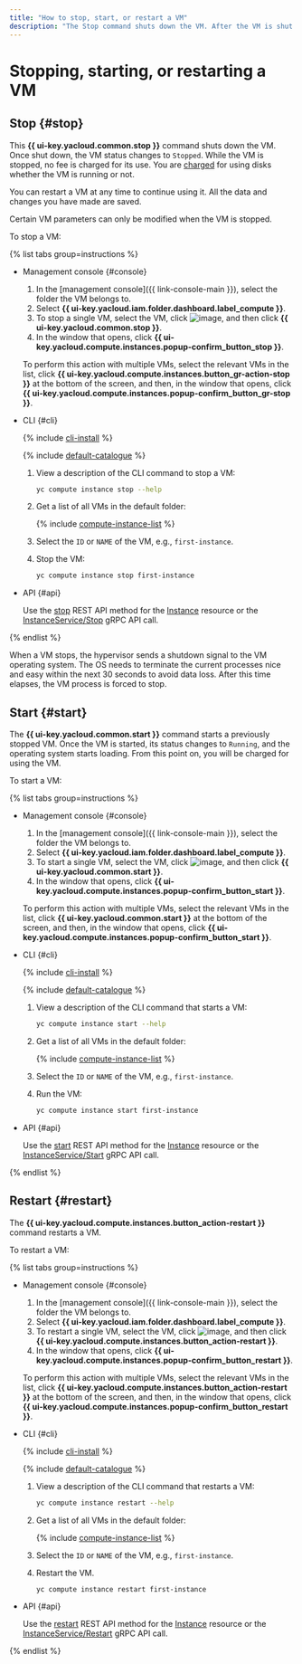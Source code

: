```yaml
---
title: "How to stop, start, or restart a VM"
description: "The Stop command shuts down the VM. After the VM is shut down, its status changes to STOPPED. You can enable the VM at any time to continue working with it. The Start command starts a previously stopped VM. After the VM is started, its status changes to RUNNING and the operating system starts loading."
---
```


# Stopping, starting, or restarting a VM

## Stop {#stop}

This **{{ ui-key.yacloud.common.stop }}** command shuts down the VM. Once shut down, the VM status changes to `Stopped`. While the VM is stopped, no fee is charged for its use. You are [charged](../../pricing.md#disk) for using disks whether the VM is running or not.

You can restart a VM at any time to continue using it. All the data and changes you have made are saved.

Certain VM parameters can only be modified when the VM is stopped.

To stop a VM:

{% list tabs group=instructions %}

- Management console {#console}

   1. In the [management console]({{ link-console-main }}), select the folder the VM belongs to.
   1. Select **{{ ui-key.yacloud.iam.folder.dashboard.label_compute }}**.
   1. To stop a single VM, select the VM, click ![image](../../../_assets/console-icons/ellipsis.svg), and then click **{{ ui-key.yacloud.common.stop }}**.
   1. In the window that opens, click **{{ ui-key.yacloud.compute.instances.popup-confirm_button_stop }}**.

   To perform this action with multiple VMs, select the relevant VMs in the list, click **{{ ui-key.yacloud.compute.instances.button_gr-action-stop }}** at the bottom of the screen, and then, in the window that opens, click **{{ ui-key.yacloud.compute.instances.popup-confirm_button_gr-stop }}**.

- CLI {#cli}

   {% include [cli-install](../../../_includes/cli-install.md) %}

   {% include [default-catalogue](../../../_includes/default-catalogue.md) %}

   1. View a description of the CLI command to stop a VM:

      ```bash
      yc compute instance stop --help
      ```

   1. Get a list of all VMs in the default folder:

      {% include [compute-instance-list](../../_includes_service/compute-instance-list.md) %}

   1. Select the `ID` or `NAME` of the VM, e.g., `first-instance`.
   1. Stop the VM:

      ```bash
      yc compute instance stop first-instance
      ```

- API {#api}

   Use the [stop](../../api-ref/Instance/stop.md) REST API method for the [Instance](../../api-ref/Instance/) resource or the [InstanceService/Stop](../../api-ref/grpc/instance_service.md#Stop) gRPC API call.

{% endlist %}

When a VM stops, the hypervisor sends a shutdown signal to the VM operating system. The OS needs to terminate the current processes nice and easy within the next 30 seconds to avoid data loss. After this time elapses, the VM process is forced to stop.

## Start {#start}

The **{{ ui-key.yacloud.common.start }}** command starts a previously stopped VM. Once the VM is started, its status changes to `Running`, and the operating system starts loading. From this point on, you will be charged for using the VM.

To start a VM:

{% list tabs group=instructions %}

- Management console {#console}

   1. In the [management console]({{ link-console-main }}), select the folder the VM belongs to.
   1. Select **{{ ui-key.yacloud.iam.folder.dashboard.label_compute }}**.
   1. To start a single VM, select the VM, click ![image](../../../_assets/console-icons/ellipsis.svg), and then click **{{ ui-key.yacloud.common.start }}**.
   1. In the window that opens, click **{{ ui-key.yacloud.compute.instances.popup-confirm_button_start }}**.

   To perform this action with multiple VMs, select the relevant VMs in the list, click **{{ ui-key.yacloud.common.start }}** at the bottom of the screen, and then, in the window that opens, click **{{ ui-key.yacloud.compute.instances.popup-confirm_button_start }}**.

- CLI {#cli}

   {% include [cli-install](../../../_includes/cli-install.md) %}

   {% include [default-catalogue](../../../_includes/default-catalogue.md) %}

   1. View a description of the CLI command that starts a VM:

      ```bash
      yc compute instance start --help
      ```

   1. Get a list of all VMs in the default folder:

      {% include [compute-instance-list](../../_includes_service/compute-instance-list.md) %}

   1. Select the `ID` or `NAME` of the VM, e.g., `first-instance`.
   1. Run the VM:

      ```bash
      yc compute instance start first-instance
      ```

- API {#api}

   Use the [start](../../api-ref/Instance/start.md) REST API method for the [Instance](../../api-ref/Instance/) resource or the [InstanceService/Start](../../api-ref/grpc/instance_service.md#Start) gRPC API call.

{% endlist %}

## Restart {#restart}

The **{{ ui-key.yacloud.compute.instances.button_action-restart }}** command restarts a VM.

To restart a VM:

{% list tabs group=instructions %}

- Management console {#console}

   1. In the [management console]({{ link-console-main }}), select the folder the VM belongs to.
   1. Select **{{ ui-key.yacloud.iam.folder.dashboard.label_compute }}**.
   1. To restart a single VM, select the VM, click ![image](../../../_assets/console-icons/ellipsis.svg), and then click **{{ ui-key.yacloud.compute.instances.button_action-restart }}**.
   1. In the window that opens, click **{{ ui-key.yacloud.compute.instances.popup-confirm_button_restart }}**.

   To perform this action with multiple VMs, select the relevant VMs in the list, click **{{ ui-key.yacloud.compute.instances.button_action-restart }}** at the bottom of the screen, and then, in the window that opens, click **{{ ui-key.yacloud.compute.instances.popup-confirm_button_restart }}**.

- CLI {#cli}

   {% include [cli-install](../../../_includes/cli-install.md) %}

   {% include [default-catalogue](../../../_includes/default-catalogue.md) %}

   1. View a description of the CLI command that restarts a VM:

      ```bash
      yc compute instance restart --help
      ```

   1. Get a list of all VMs in the default folder:

      {% include [compute-instance-list](../../_includes_service/compute-instance-list.md) %}

   1. Select the `ID` or `NAME` of the VM, e.g., `first-instance`.
   1. Restart the VM.

      ```bash
      yc compute instance restart first-instance
      ```

- API {#api}

   Use the [restart](../../api-ref/Instance/restart.md) REST API method for the [Instance](../../api-ref/Instance/) resource or the [InstanceService/Restart](../../api-ref/grpc/instance_service.md#Restart) gRPC API call.

{% endlist %}